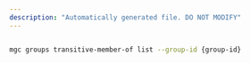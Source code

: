 ```yaml
---
description: "Automatically generated file. DO NOT MODIFY"
---
```


```bash

mgc groups transitive-member-of list --group-id {group-id}

```